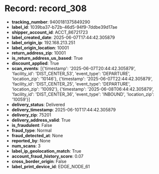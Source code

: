 # Record: record_308

- **tracking_number**: 9400181375849290
- **label_id**: 1039ba37-b72b-46d5-94f9-7ddbe39d17ae
- **shipper_account_id**: ACCT_86721723
- **label_created_date**: 2025-06-07T17:44:42.305879
- **label_origin_ip**: 192.168.213.251
- **label_origin_location**: 10001
- **return_address_zip**: 10001
- **is_return_address_us_based**: True
- **discount_applied**: True
- **scan_events**: [{'timestamp': '2025-06-07T20:44:42.305879', 'facility_id': 'DIST_CENTER_53', 'event_type': 'DEPARTURE', 'location_zip': '10146'}, {'timestamp': '2025-06-07T22:44:42.305879', 'facility_id': 'DIST_CENTER_25', 'event_type': 'DEPARTURE', 'location_zip': '10092'}, {'timestamp': '2025-06-08T06:44:42.305879', 'facility_id': 'DIST_CENTER_36', 'event_type': 'INBOUND', 'location_zip': '10059'}]
- **delivery_status**: Delivered
- **delivery_timestamp**: 2025-06-10T17:44:42.305879
- **delivery_zip**: 75201
- **delivery_address_valid**: True
- **is_fraudulent**: False
- **fraud_type**: Normal
- **fraud_detected_at**: None
- **reported_by**: None
- **num_scans**: 3
- **label_ip_geolocation_match**: True
- **account_fraud_history_score**: 0.07
- **cross_border_origin**: False
- **label_print_device_id**: EDGE_NODE_61